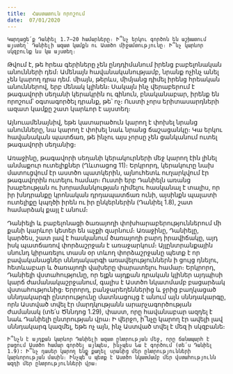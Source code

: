 ```yaml
---
title:  Հաստատուն որոշում
date:  07/01/2020
---
```


`Կարդացե՛ք Դանիել 1.7–20 համարները։ Ի՞նչ երկու գործոն են աշխատում այստեղ՝ Դանիելի ազատ կամքն ու Աստծո միջամտությունը։ Ի՞նչ կարևոր սկզբունք ևս կա այստեղ։`

Թվում է, թե հրեա գերիները չեն ընդդիմանում իրենց բաբելոնական անունների դեմ։ Ամենայն հավանականությամբ, նրանք ոչինչ անել չեն կարող դրա դեմ. միայն, թերևս, միմյանց դիմել իրենց հրեական անուններով, երբ մենակ կլինեն։ Սակայն ինչ վերաբերում է թագավորի սեղանի կերակրին ու գինուն, բնականաբար, իրենք են որոշում՝ օգտագործել դրանք, թե՝ ոչ։ Ուստի չորս երիտասարդների ազատ կամքը շատ կարևոր է այստեղ։

Այնուամենայնիվ, եթե կատարածուն կարող է փոխել նրանց անունները, նա կարող է փոխել նաև նրանց ճաշացանկը։ Կա երկու հավանական պատճառ, թե ինչու այս չորսը չեն ցանկանում ուտել թագավորի սեղանից։

Առաջինը, թագավորի սեղանի կերակուրների մեջ կարող էին լինել անմաքուր ուտելիքներ (Ղևտացոց 11)։ Երկրորդ, կերակուրը նախ մատուցվում էր աստծո պատկերին, այնուհետև ուղարկվում էր թագավորին ուտելու համար։ Ուստի երբ Դանիելն առանց խաբեության ու խորամանկության դիմելու հասկանալ է տալիս, որ իր խնդրանքը կրոնական դրդապատճառ ունի, այսինքն պալատի ուտելիքը կպղծի իրեն ու իր ընկերներին (Դանիել 1.8), շատ համարձակ քայլ է անում։

Դանիելի և բաբելոնացի ծառայողի փոխհարաբերություններում մի քանի կարևոր կետեր են աչքի զարնում։ Առաջինը, Դանիելը, կարծես, շատ լավ է հասկանում ծառայողի բարդ իրավիճակը, այդ իսկ պատճառով փորձաշրջան է առաջարկում։ Այլընտրանքային սնունդ կիրառելու տասն օր տևող փորձաշրջանը պետք է որ բավականացներ սննդակարգի առավելություններն ի ցույց դնելու, հետևաբար և ծառայողի վախերը փարատելու համար։ Երկրորդ, Դանիելի վստահությունը, որ ելքն այդքան դրական կլիներ այդպիսի կարճ ժամանակաշրջանում, գալիս է Աստծո նկատմամբ բացարձակ վստահությունից։ Երրորդ, բանջարեղեններից և ջրից բաղկացած սննդակարգի ընտրությունը մատնացույց է անում այն սննդակարգը, որն Աստված տվել էր մարդկությանն արարչագործության ժամանակ (տե՛ս Ծննդոց 1.29), փաստ, որը հավանաբար ազդել է նաև Դանիելի ընտրության վրա։ Ի վերջո, ի՞նչը կարող էր ավելի լավ սննդակարգ կազմել, եթե ոչ այն, ինչ Աստված տվել է մեզ ի սկզբանե։

`Ի՞նչն է այդքան կարևոր Դանիելի ազատ ընտրության մեջ, որը ճանապարհ է բացում Աստծո համար գործել այնպես, ինչպես Նա է գործում (տե՛ս Դանիել 1.9): Ի՞նչ դասեր կարող ենք քաղել սրանից մեր ընտրությունների կարևորության մասին։ Ինչպե՞ս պետք է Աստծո նկատմամբ մեր վստահությունն ազդի մեր ընտրությունների վրա։`